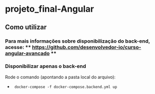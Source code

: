 # projeto_final-Angular

## Como utilizar

### Para mais informações sobre disponibilização do back-end, acesse: ** https://github.com/desenvolvedor-io/curso-angular-avancado **

### Disponibilizar apenas o back-end
Rode o comando (apontando a pasta local do arquivo):  
- ` docker-compose -f docker-compose.backend.yml up` 